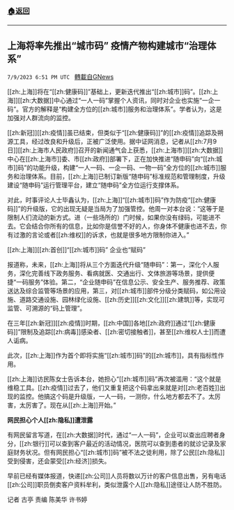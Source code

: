 ###  [:house:返回](README.md)
---


## 上海将率先推出“城市码”  疫情产物构建城市“治理体系”
`7/9/2023 6:51 PM UTC ` [轉載自GNews](https://gnews.org/articles/1448482)


[[zh:上海]]将在“[[zh:健康码]]”基础上，更新迭代推出“[[zh:城市]]码”。[[zh:上海]][[zh:大数据]]中心通过“一人一码”掌握个人资讯，同时对企业也实施“一企一码”。官方的解释是“构建全方位的[[zh:城市]]服务和治理体系”。学者认为，这是加强对人群流向的监控。

[[zh:新冠]][[zh:疫情]]虽已结束，但类似于“[[zh:健康码]]”的[[zh:疫情]]追踪及朔源工具，经过改良和升级后，正被广泛使用。据中证网消息，记者从[[zh:7月9日]][[zh:上海市人民政府]]召开的新闻通气会上获悉，[[zh:上海市]][[zh:大数据]]中心在[[zh:上海市]]委、市[[zh:政府]]部署下，正在加快推进“随申码”向“[[zh:城市]]码”的功能升级，构建“一人一码、一企一码、一物一码”全方位的[[zh:城市]]服务和治理体系。目前，[[zh:上海]]已制订新版“随申码”标准规范和管理制度，升级建设“随申码”运行管理平台，建立“随申码”全方位运行支撑体系。

对此，时事评论人士毕鑫认为，[[zh:上海]]“[[zh:城市]]码”作为防疫“[[zh:健康码]]”的升级版，它的出现无疑是当局为了加强管控。他周一对本台说：“这等于是限制人们流动的新方式。进（一些场所的）门时候，如果你没有绿码，可能进不去。它会结合你所有的信息，比如你是信誉不好的人，你身体不健康也进不去，你有过激的言论或者[[zh:维权]]的诉求，也就是很多地方限制你进入。”

[[zh:上海]][[zh:首创]]“[[zh:城市]]码” 企业也“赋码”

报道称，未来，[[zh:上海]]将从三个方面迭代升级“随申码”：第一，深化个人服务，深化完善线下政务服务、看病就医、交通出行、文体旅游等场景，提供便捷“一码服务”体验。第二，“企业随申码”在信息公示、安全生产、服务推荐、政策送达及综合监管等场景的应用，第三，对[[zh:城市]]部件分级分类赋码，如公用设施、道路交通设施、园林绿化设施、[[zh:历史]][[zh:文化]][[zh:建筑]]等，实现可监管、可溯源的“码上管理”。

在三年[[zh:新冠]][[zh:疫情]]时期，[[zh:中国]]各地[[zh:政府]]通过“[[zh:健康码]]”限制及追踪[[zh:病毒]]感染者、[[zh:密切接触者]]，甚至[[zh:维权人士]]而遭人诟病。

此次，[[zh:上海]]作为首个即将实施“[[zh:城市]]码”的[[zh:城市]]，具有指标性作用。

[[zh:上海]]访民陈女士告诉本台，她担心“[[zh:城市]]码”再次被滥用：“这个就是维稳工具。[[zh:疫情]]过去了，他们又重复把这个码拿出来就是对[[zh:老百姓]]出现的监控。他搞这个码是升级版，一人一码，一测你，什么地方都去不了。太厉害，太厉害了。现在从[[zh:上海]]开始。”

**网民担心个人[[zh:隐私]]遭泄露**

有网民留言写道，在[[zh:大数据]]时代，通过“一人一码”，企业可以查出应聘者身分，[[zh:银行]]可以查到客户最近的活动情况，医院可以查到患者的就诊记录及家庭财务状况。但有网民担心“[[zh:城市]]码”被不法之徒利用，除了公民[[zh:隐私]]受到侵害，还会蒙受[[zh:经济]]损失。

早前已经有媒体报道，快递[[zh:公司]]人员将数以万计的客户信息出售，另有电话[[zh:公司]]职员倒卖客户资料牟利，类似泄露个人[[zh:隐私]]途径让人防不胜防。

记者 古亭 责编 陈美华  许书婷

